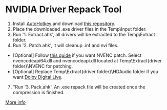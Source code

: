 # NVIDIA Driver Repack Tool

 1. Install [AutoHotkey](https://www.autohotkey.com/download/ahk-v2.exe) and download [this repository](https://github.com/alanfox2000software/NVRepackTool/archive/refs/heads/main.zip).
 2. Place the downloaded .exe driver files in the Temp\Input folder.
 3. Run '1. Extract.ahk', all drivers will be extracted to the Temp\Extract folder.
 4. Run '2. Patch.ahk', it will cleanup .inf and nvi files.
   - [Optional] Follow [this guide](https://github.com/keylase/nvidia-patch/tree/master/win) if you want NVENC patch. Select nvencodeapi64.dll and nvencodeapi.dll located at Temp\Extract\{driver folder}\NVENC for patching.
   - [Optional] Replace Temp\Extract\{driver folder}\HDAudio folder if you want [Dolby Digital Live](https://github.com/alanfox2000software/NVRepackTool/tree/ddl/hdaudio).
 7. "Run '3. Pack.ahk'. An .exe repack file will be created once the compression is finished.

[More info](https://puresoftapps-nvidia.blogspot.com/)

